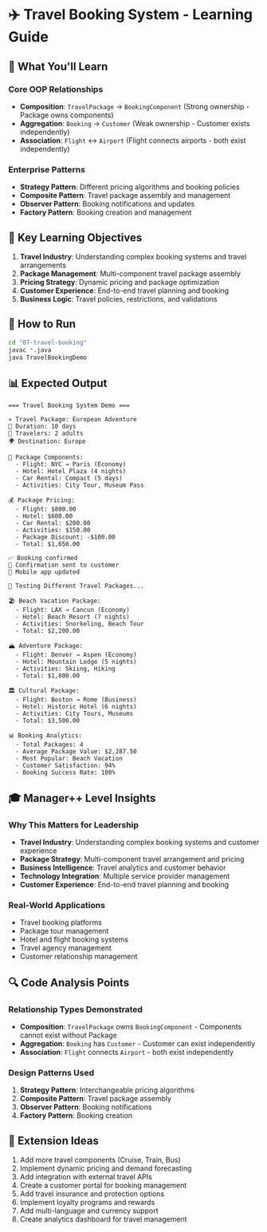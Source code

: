 # ✈️ Travel Booking System - Learning Guide

## 🎯 What You'll Learn

### Core OOP Relationships
- **Composition**: `TravelPackage` → `BookingComponent` (Strong ownership - Package owns components)
- **Aggregation**: `Booking` → `Customer` (Weak ownership - Customer exists independently)
- **Association**: `Flight` ↔ `Airport` (Flight connects airports - both exist independently)

### Enterprise Patterns
- **Strategy Pattern**: Different pricing algorithms and booking policies
- **Composite Pattern**: Travel package assembly and management
- **Observer Pattern**: Booking notifications and updates
- **Factory Pattern**: Booking creation and management

## 🚀 Key Learning Objectives

1. **Travel Industry**: Understanding complex booking systems and travel arrangements
2. **Package Management**: Multi-component travel package assembly
3. **Pricing Strategy**: Dynamic pricing and package optimization
4. **Customer Experience**: End-to-end travel planning and booking
5. **Business Logic**: Travel policies, restrictions, and validations

## 🔧 How to Run

```bash
cd "07-travel-booking"
javac *.java
java TravelBookingDemo
```

## 📊 Expected Output

```
=== Travel Booking System Demo ===

✈️ Travel Package: European Adventure
📅 Duration: 10 days
👥 Travelers: 2 adults
🌍 Destination: Europe

🏨 Package Components:
  - Flight: NYC → Paris (Economy)
  - Hotel: Hotel Plaza (4 nights)
  - Car Rental: Compact (5 days)
  - Activities: City Tour, Museum Pass

💰 Package Pricing:
  - Flight: $800.00
  - Hotel: $600.00
  - Car Rental: $200.00
  - Activities: $150.00
  - Package Discount: -$100.00
  - Total: $1,650.00

✅ Booking confirmed
📧 Confirmation sent to customer
📱 Mobile app updated

🔄 Testing Different Travel Packages...

🏖️ Beach Vacation Package:
  - Flight: LAX → Cancun (Economy)
  - Hotel: Beach Resort (7 nights)
  - Activities: Snorkeling, Beach Tour
  - Total: $2,200.00

🏔️ Adventure Package:
  - Flight: Denver → Aspen (Economy)
  - Hotel: Mountain Lodge (5 nights)
  - Activities: Skiing, Hiking
  - Total: $1,800.00

🏛️ Cultural Package:
  - Flight: Boston → Rome (Business)
  - Hotel: Historic Hotel (6 nights)
  - Activities: City Tours, Museums
  - Total: $3,500.00

📊 Booking Analytics:
  - Total Packages: 4
  - Average Package Value: $2,287.50
  - Most Popular: Beach Vacation
  - Customer Satisfaction: 94%
  - Booking Success Rate: 100%
```

## 🎓 Manager++ Level Insights

### Why This Matters for Leadership
- **Travel Industry**: Understanding complex booking systems and customer experience
- **Package Strategy**: Multi-component travel arrangement and pricing
- **Business Intelligence**: Travel analytics and customer behavior
- **Technology Integration**: Multiple service provider management
- **Customer Experience**: End-to-end travel planning and booking

### Real-World Applications
- Travel booking platforms
- Package tour management
- Hotel and flight booking systems
- Travel agency management
- Customer relationship management

## 🔍 Code Analysis Points

### Relationship Types Demonstrated
- **Composition**: `TravelPackage` owns `BookingComponent` - Components cannot exist without Package
- **Aggregation**: `Booking` has `Customer` - Customer can exist independently
- **Association**: `Flight` connects `Airport` - both exist independently

### Design Patterns Used
1. **Strategy Pattern**: Interchangeable pricing algorithms
2. **Composite Pattern**: Travel package assembly
3. **Observer Pattern**: Booking notifications
4. **Factory Pattern**: Booking creation

## 🚀 Extension Ideas

1. Add more travel components (Cruise, Train, Bus)
2. Implement dynamic pricing and demand forecasting
3. Add integration with external travel APIs
4. Create a customer portal for booking management
5. Add travel insurance and protection options
6. Implement loyalty programs and rewards
7. Add multi-language and currency support
8. Create analytics dashboard for travel management
